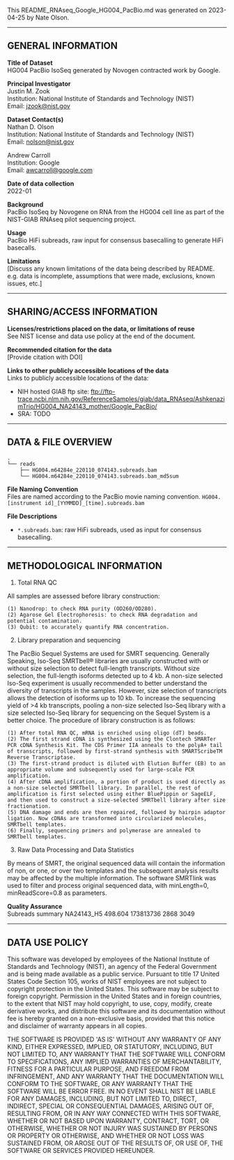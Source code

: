 This README_RNAseq_Google_HG004_PacBio.md was generated on 2023-04-25 by Nate Olson.

------------------- 
GENERAL INFORMATION
-------------------

**Title of Dataset**\
HG004 PacBio IsoSeq generated by Novogen contracted work by Google.

**Principal Investigator**\
Justin M. Zook\
Institution: National Institute of Standards and Technology (NIST)\
Email: jzook@nist.gov

**Dataset Contact(s)**\
Nathan D. Olson\
Institution: National Institute of Standards and Technology (NIST)\
Email: nolson@nist.gov

Andrew Carroll\
Institution: Google\
Email: awcarroll@google.com

**Date of data collection**\
2022-01

**Background**\
PacBio IsoSeq by Novogene on RNA from the HG004 cell line as part of the 
NIST-GIAB RNAseq pilot sequencing project.

**Usage**\
PacBio HiFi subreads, raw input for consensus basecalling to generate HiFi basecalls.

**Limitations**\
[Discuss any known limitations of the data being described by
README. e.g. data is incomplete, assumptions that were made, exclusions, known
issues, etc.]

--------------------------
SHARING/ACCESS INFORMATION
--------------------------

**Licenses/restrictions placed on the data, or limitations of reuse**\
See NIST license and data use policy at the end of the document.

**Recommended citation for the data**\
[Provide citation with DOI]

**Links to other publicly accessible locations of the data**\
Links to publicly accessible locations of the data:

- NIH hosted GIAB ftp site: ftp://ftp-trace.ncbi.nlm.nih.gov/ReferenceSamples/giab/data_RNAseq/AshkenazimTrio/HG004_NA24143_mother/Google_PacBio/
- SRA: TODO 

--------------------
DATA & FILE OVERVIEW
--------------------
 
```
.
└── reads
    ├── HG004.m64284e_220110_074143.subreads.bam 
    └── HG004.m64284e_220110_074143.subreads.bam_md5sum
```


**File Naming Convention**\
Files are named according to the PacBio movie naming convention. `HG004.[instrument id]_[YYMMDD]_[time].subreads.bam`

**File Descriptions**
- `*.subreads.bam`: raw HiFi subreads, used as input for consensus basecalling.

--------------------------
METHODOLOGICAL INFORMATION
--------------------------
<!-- 
Methodological information and QC summaries are from https://drive.google.com/file/d/1ZhfLjjRJwb0Kx7vsKg80n-ddjWHW5vZ5/view?usp=sharing
 -->
1. Total RNA QC

All samples are assessed before library construction:

    (1) Nanodrop: to check RNA purity (OD260/OD280).
    (2) Agarose Gel Electrophoresis: to check RNA degradation and potential contamination.
    (3) Qubit: to accurately quantify RNA concentration.

2. Library preparation and sequencing

The PacBio Sequel Systems are used for SMRT sequencing. Generally Speaking, Iso-Seq SMRTbell® libraries are usually constructed with or without size selection to detect full-length transcripts. Without size selection, the full-length isoforms detected up to 4 kb. A non-size selected Iso-Seq experiment is usually recommended to better understand the diversity of transcripts in the samples. However, size selection of transcripts allows the detection of isoforms up to 10 kb. To increase the sequencing yield of >4 kb transcripts, pooling a non-size selected Iso-Seq library with a size selected Iso-Seq library for sequencing on the Sequel System is a better choice. The procedure of library construction is as follows:

    (1) After total RNA QC, mRNA is enriched using oligo (dT) beads.
    (2) The first strand cDNA is synthesized using the Clontech SMARTer PCR cDNA Synthesis Kit. The CDS Primer IIA anneals to the polyA+ tail of transcripts, followed by first-strand synthesis with SMARTScribeTM Reverse Transcriptase.
    (3) The first-strand product is diluted with Elution Buffer (EB) to an appropriate volume and subsequently used for large-scale PCR amplification.
    (4) After cDNA amplification, a portion of product is used directly as a non-size selected SMRTbell library. In parallel, the rest of amplification is first selected using either BluePippin or SageELF, and then used to construct a size-selected SMRTbell library after size fractionation.
    (5) DNA damage and ends are then repaired, followed by hairpin adaptor ligation. Now cDNAs are transformed into circularized molecules, SMRTbell templates.
    (6) Finally, sequencing primers and polymerase are annealed to SMRTbell templates.

3. Raw Data Processing and Data Statistics

By means of SMRT, the original sequenced data will contain the information of non, or one, or over two templates and the subsequent analysis results may be affected by the multiple information. The software SMRTlink was used to filter and process original sequenced data, with minLength=0, minReadScore=0.8 as parameters.

**Quality Assurance**\
Subreads summary
NA24143_H5	498.604	173813736	2868	3049

--------------------------
DATA USE POLICY
--------------------------

This software was developed by employees of the National Institute of Standards
and Technology (NIST), an agency of the Federal Government and is being made
available as a public service. Pursuant to title 17 United States Code Section
105, works of NIST employees are not subject to copyright protection in the
United States. This software may be subject to foreign copyright. Permission in
the United States and in foreign countries, to the extent that NIST may hold
copyright, to use, copy, modify, create derivative works, and distribute this
software and its documentation without fee is hereby granted on a non-exclusive
basis, provided that this notice and disclaimer of warranty appears in all
copies.

THE SOFTWARE IS PROVIDED 'AS IS' WITHOUT ANY WARRANTY OF ANY KIND, EITHER
EXPRESSED, IMPLIED, OR STATUTORY, INCLUDING, BUT NOT LIMITED TO, ANY WARRANTY
THAT THE SOFTWARE WILL CONFORM TO SPECIFICATIONS, ANY IMPLIED WARRANTIES OF
MERCHANTABILITY, FITNESS FOR A PARTICULAR PURPOSE, AND FREEDOM FROM
INFRINGEMENT, AND ANY WARRANTY THAT THE DOCUMENTATION WILL CONFORM TO THE
SOFTWARE, OR ANY WARRANTY THAT THE SOFTWARE WILL BE ERROR FREE. IN NO EVENT
SHALL NIST BE LIABLE FOR ANY DAMAGES, INCLUDING, BUT NOT LIMITED TO, DIRECT,
INDIRECT, SPECIAL OR CONSEQUENTIAL DAMAGES, ARISING OUT OF, RESULTING FROM, OR
IN ANY WAY CONNECTED WITH THIS SOFTWARE, WHETHER OR NOT BASED UPON WARRANTY,
CONTRACT, TORT, OR OTHERWISE, WHETHER OR NOT INJURY WAS SUSTAINED BY PERSONS OR
PROPERTY OR OTHERWISE, AND WHETHER OR NOT LOSS WAS SUSTAINED FROM, OR AROSE OUT
OF THE RESULTS OF, OR USE OF, THE SOFTWARE OR SERVICES PROVIDED HEREUNDER.


